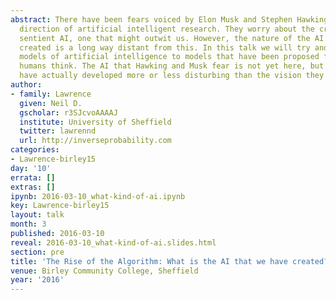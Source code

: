 ```yaml
---
abstract: There have been fears voiced by Elon Musk and Stephen Hawking about the
  direction of artificial intelligent research. They worry about the creation of a
  sentient AI, one that might outwit us. However, the nature of the AI we have actually
  created is a long way distant from this. In this talk we will try and relate our
  models of artificial intelligence to models that have been proposed for the way
  humans think. The AI that Hawking and Musk fear is not yet here, but is the AI we
  have actually developed more or less disturbing than the vision they project?
author:
- family: Lawrence
  given: Neil D.
  gscholar: r3SJcvoAAAAJ
  institute: University of Sheffield
  twitter: lawrennd
  url: http://inverseprobability.com
categories:
- Lawrence-birley15
day: '10'
errata: []
extras: []
ipynb: 2016-03-10_what-kind-of-ai.ipynb
key: Lawrence-birley15
layout: talk
month: 3
published: 2016-03-10
reveal: 2016-03-10_what-kind-of-ai.slides.html
section: pre
title: 'The Rise of the Algorithm: What is the AI that we have created?'
venue: Birley Community College, Sheffield
year: '2016'
---
```


